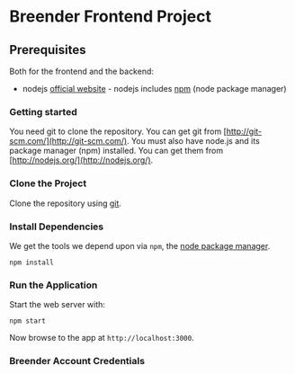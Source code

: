 # Breender Frontend Project

## Prerequisites

Both for the frontend and the backend:

-   nodejs [official website](https://nodejs.org/en/) - nodejs includes [npm](https://www.npmjs.com/) (node package manager)

### Getting started

You need git to clone the repository. You can get git from [http://git-scm.com/](http://git-scm.com/).
You must also have node.js and its package manager (npm) installed. You can get them from [http://nodejs.org/](http://nodejs.org/).

### Clone the Project

Clone the repository using [git](http://git-scm.com/).

### Install Dependencies

We get the tools we depend upon via `npm`, the [node package manager](https://www.npmjs.com).

```
npm install
```

### Run the Application

Start the web server with:

```
npm start
```

Now browse to the app at `http://localhost:3000`.

### Breender Account Credentials
